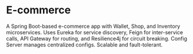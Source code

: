 # E-commerce
A Spring Boot-based e-commerce app with Wallet, Shop, and Inventory microservices. Uses Eureka for service discovery, Feign for inter-service calls, API Gateway for routing, and Resilience4j for circuit breaking. Config Server manages centralized configs. Scalable and fault-tolerant.
